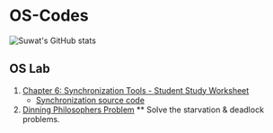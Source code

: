 # OS-Codes
![Suwat's GitHub stats](https://github-readme-stats.vercel.app/api?username=suwat9&show=reviews,discussions_started,discussions_answered,prs_merged,prs_merged_percentage&show_icons=true&theme=radical)


## OS Lab

1. [Chapter 6: Synchronization Tools - Student Study Worksheet](./Lab/chapter6_worksheet.md)
   * [Synchronization source code](./Lab/synchronization_tools.md)
1. [Dinning Philosophers Problem](./C-codes/dinning-philosophers.cpp) ** Solve the starvation & deadlock problems. 
